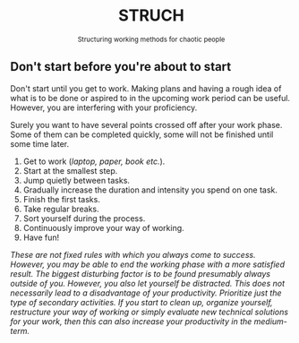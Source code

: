 <div align="center">
  <h1>STRUCH</h1>
  <sup>Structuring working methods for chaotic people</sup>
</div>

## Don't start before you're about to start

Don't start until you get to work. Making plans and having a rough idea of what is to be done or aspired to in the upcoming work period can be useful. However, you are interfering with your proficiency.

Surely you want to have several points crossed off after your work phase. Some of them can be completed quickly, some will not be finished until some time later.

1. Get to work (*laptop, paper, book etc.*).
2. Start at the smallest step.
3. Jump quietly between tasks.
4. Gradually increase the duration and intensity you spend on one task.
5. Finish the first tasks.
6. Take regular breaks.
7. Sort yourself during the process.
8. Continuously improve your way of working.
9. Have fun!

*These are not fixed rules with which you always come to success. However, you may be able to end the working phase with a more satisfied result. The biggest disturbing factor is to be found presumably always outside of you. However, you also let yourself be distracted. This does not necessarily lead to a disadvantage of your productivity. Prioritize just the type of secondary activities. If you start to clean up, organize yourself, restructure your way of working or simply evaluate new technical solutions for your work, then this can also increase your productivity in the medium-term.*
